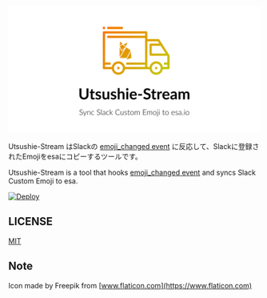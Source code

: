 ![logo](logo.png)

Utsushie-Stream はSlackの [emoji_changed event](https://api.slack.com/events/emoji_changed) に反応して、Slackに登録されたEmojiをesaにコピーするツールです。

Utsushie-Stream is a tool that hooks [emoji_changed event](https://api.slack.com/events/emoji_changed) and syncs Slack Custom Emoji to esa.

[![Deploy](https://www.herokucdn.com/deploy/button.svg)](https://heroku.com/deploy?template=https://github.com/FromAtom/Utsushie-Stream)

## LICENSE
[MIT](LICENSE)

## Note
Icon made by Freepik from [www.flaticon.com](https://www.flaticon.com)
